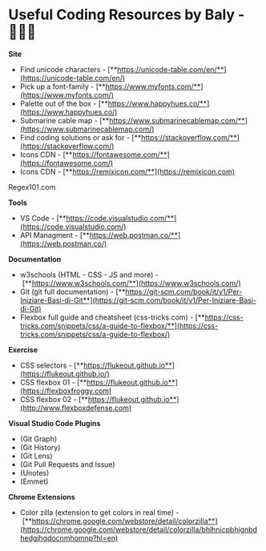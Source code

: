 # Useful Coding Resources by Baly - 👩🏽‍🚀

**Site**

* Find unicode characters - [**https://unicode-table.com/en/**](https://unicode-table.com/en/)
* Pick up a font-family - [**https://www.myfonts.com/**](https://www.myfonts.com/)
* Palette out of the box - [**https://www.happyhues.co/**](https://www.happyhues.co/)
* Submarine cable map - [**https://www.submarinecablemap.com/**](https://www.submarinecablemap.com/)
* Find coding solutions or ask for - [**https://stackoverflow.com/**](https://stackoverflow.com/)
* Icons CDN - [**https://fontawesome.com/**](https://fontawesome.com/)
* Icons CDN - [**https://remixicon.com/**](https://remixicon.com)

Regex101.com

**Tools**

* VS Code - [**https://code.visualstudio.com/**](https://code.visualstudio.com/)
* API Managment - [**https://web.postman.co/**](https://web.postman.co/)

**Documentation**

* w3schools (HTML - CSS - JS and more) - [**https://www.w3schools.com/**](https://www.w3schools.com/)
* Git (git full documentation) - [**https://git-scm.com/book/it/v1/Per-Iniziare-Basi-di-Git**](https://git-scm.com/book/it/v1/Per-Iniziare-Basi-di-Git)
* Flexbox full guide and cheatsheet (css-tricks.com) - [**https://css-tricks.com/snippets/css/a-guide-to-flexbox/**](https://css-tricks.com/snippets/css/a-guide-to-flexbox/)

**Exercise**

* CSS selectors - [**https://flukeout.github.io**](https://flukeout.github.io/)
* CSS flexbox 01 - [**https://flukeout.github.io**](https://flexboxfroggy.com)
* CSS flexbox 02 - [**https://flukeout.github.io**](http://www.flexboxdefense.com)

**Visual Studio Code Plugins**

* (Git Graph)
* (Git History)
* (Git Lens)
* (Git Pull Requests and Issue)
* (Unotes)
* (Emmet)

**Chrome Extensions**

* Color zilla (extension to get colors in real time) - [**https://chrome.google.com/webstore/detail/colorzilla**](https://chrome.google.com/webstore/detail/colorzilla/bhlhnicpbhignbdhedgjhgdocnmhomnp?hl=en)
